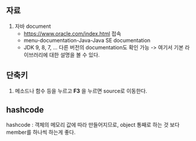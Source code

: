 ## 자료
1. 자바 document
    * https://www.oracle.com/index.html 접속
    * menu-documentation-Java-Java SE documentation
    * JDK 9, 8, 7, ... 다른 버전의 documentation도 확인 가능
        -> 여기서 기본 라이브러리에 대한 설명을 볼 수 있다.
        
## 단축키
1. 메소드나 함수 등을 누르고 **F3** 을 누르면 source로 이동한다.

## hashcode
  hashcode : 객체의 메모리 값에 따라 만들어지므로, object 통째로 하는 것 보다 member를 하나씩 하는게 좋다.
  
  


